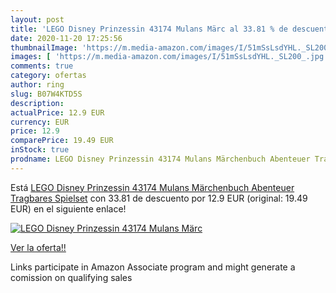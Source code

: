```yaml
---
layout: post
title: 'LEGO Disney Prinzessin 43174 Mulans Märc al 33.81 % de descuento'
date: 2020-11-20 17:25:56
thumbnailImage: 'https://m.media-amazon.com/images/I/51mSsLsdYHL._SL200_.jpg'
images: [ 'https://m.media-amazon.com/images/I/51mSsLsdYHL._SL200_.jpg' ]
comments: true
category: ofertas
author: ring
slug: B07W4KTD5S
description:
actualPrice: 12.9 EUR
currency: EUR
price: 12.9
comparePrice: 19.49 EUR
inStock: true
prodname: LEGO Disney Prinzessin 43174 Mulans Märchenbuch Abenteuer Tragbares Spielset
---
```


Está [LEGO Disney Prinzessin 43174 Mulans Märchenbuch Abenteuer Tragbares Spielset](https://www.amazon.de/dp/B07W4KTD5S/?tag=tolees0ca-21) con 33.81 de descuento por 12.9 EUR (original: 19.49 EUR) en el siguiente enlace!

[![LEGO Disney Prinzessin 43174 Mulans Märc](https://m.media-amazon.com/images/I/51mSsLsdYHL._SL200_.jpg)](https://www.amazon.de/dp/B07W4KTD5S/?tag=tolees0ca-21)

[Ver la oferta!!](https://www.amazon.de/dp/B07W4KTD5S/?tag=tolees0ca-21)

Links participate in Amazon Associate program and might generate a comission on qualifying sales


